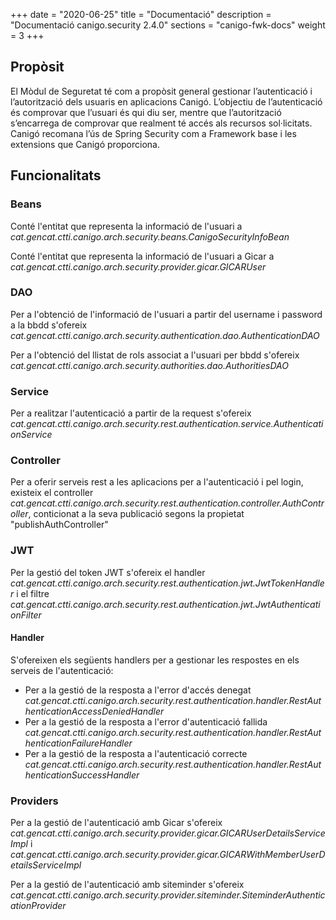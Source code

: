 +++
date        = "2020-06-25"
title       = "Documentació"
description = "Documentació canigo.security 2.4.0"
sections    = "canigo-fwk-docs"
weight      = 3
+++

## Propòsit

El Mòdul de Seguretat té com a propòsit general gestionar l’autenticació i l’autorització dels usuaris en aplicacions Canigó. L’objectiu de l’autenticació és comprovar que l’usuari és qui diu ser, mentre que l’autorització s’encarrega de comprovar que realment té accés als recursos sol·licitats. Canigó recomana l’ús de Spring Security com a Framework base i les extensions que Canigó proporciona.

## Funcionalitats

### Beans

Conté l'entitat que representa la informació de l'usuari a *cat.gencat.ctti.canigo.arch.security.beans.CanigoSecurityInfoBean*

Conté l'entitat que representa la informació de l'usuari a Gicar a *cat.gencat.ctti.canigo.arch.security.provider.gicar.GICARUser*

### DAO

Per a l'obtenció de l'informació de l'usuari a partir del username i password a la bbdd s'ofereix *cat.gencat.ctti.canigo.arch.security.authentication.dao.AuthenticationDAO*

Per a l'obtenció del llistat de rols associat a l'usuari per bbdd s'ofereix *cat.gencat.ctti.canigo.arch.security.authorities.dao.AuthoritiesDAO*

### Service

Per a realitzar l'autenticació a partir de la request s'ofereix *cat.gencat.ctti.canigo.arch.security.rest.authentication.service.AuthenticationService*

### Controller

Per a oferir serveis rest a les aplicacions per a l'autenticació i pel login, existeix el controller *cat.gencat.ctti.canigo.arch.security.rest.authentication.controller.AuthController*, conticionat a la seva publicació segons la propietat "publishAuthController"

### JWT

Per la gestió del token JWT s'ofereix el handler *cat.gencat.ctti.canigo.arch.security.rest.authentication.jwt.JwtTokenHandler* i el filtre *cat.gencat.ctti.canigo.arch.security.rest.authentication.jwt.JwtAuthenticationFilter*

#### Handler

S'ofereixen els següents handlers per a gestionar les respostes en els serveis de l'autenticació:

- Per a la gestió de la resposta a l'error d'accés denegat *cat.gencat.ctti.canigo.arch.security.rest.authentication.handler.RestAuthenticationAccessDeniedHandler*
- Per a la gestió de la resposta a l'error d'autenticació fallida *cat.gencat.ctti.canigo.arch.security.rest.authentication.handler.RestAuthenticationFailureHandler*
- Per a la gestió de la resposta a l'autenticació correcte *cat.gencat.ctti.canigo.arch.security.rest.authentication.handler.RestAuthenticationSuccessHandler*

### Providers

Per a la gestió de l'autenticació amb Gicar s'ofereix *cat.gencat.ctti.canigo.arch.security.provider.gicar.GICARUserDetailsServiceImpl* i *cat.gencat.ctti.canigo.arch.security.provider.gicar.GICARWithMemberUserDetailsServiceImpl* 

Per a la gestió de l'autenticació amb siteminder s'ofereix *cat.gencat.ctti.canigo.arch.security.provider.siteminder.SiteminderAuthenticationProvider* 
